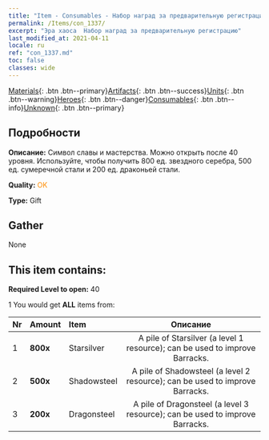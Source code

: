```yaml
---
title: "Item - Consumables - Набор наград за предварительную регистрацию"
permalink: /Items/con_1337/
excerpt: "Эра хаоса  Набор наград за предварительную регистрацию"
last_modified_at: 2021-04-11
locale: ru
ref: "con_1337.md"
toc: false
classes: wide
---
```

 [Materials](/ru/Items/){: .btn .btn--primary}[Artifacts](/ru/Items/Artifacts/){: .btn .btn--success}[Units](/ru/Items/Units/){: .btn .btn--warning}[Heroes](/ru/Items/Heroes/){: .btn .btn--danger}[Consumables](/ru/Items/Consumables/){: .btn .btn--info}[Unknown](/ru/Items/Unknown/){: .btn .btn--primary}

## Подробности
 **Описание:** Символ славы и мастерства. Можно открыть после 40 уровня. Используйте, чтобы получить 800 ед. звездного серебра, 500 ед. сумеречной стали и 200 ед. драконьей стали.

 **Quality:** <span style="color: #FF8C00">OK</span>

 **Type:** Gift

## Gather

  None

## This item contains:

 **Required Level to open:** 40

 1 You would get **ALL** items  from:

  | Nr | Amount |     Item    | Описание |
  |:---|:-------|:------------|:-----------:|
  | 1 |  **800x** | Starsilver | A pile of Starsilver (a level 1 resource); can be used to improve Barracks.  | 
  | 2 |  **500x** | Shadowsteel | A pile of Shadowsteel (a level 2 resource); can be used to improve Barracks.  | 
  | 3 |  **200x** | Dragonsteel | A pile of Dragonsteel (a level 3 resource); can be used to improve Barracks.  | 
